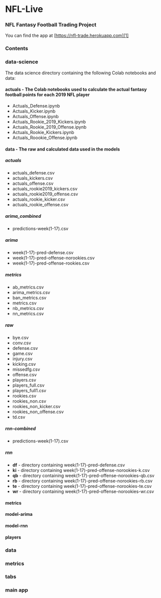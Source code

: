 # NFL-Live
### NFL Fantasy Football Trading Project

You can find the app at [https://nfl-trade.herokuapp.com][1]

### Contents

### data-science

The data science directory containing the following Colab notebooks and data:

#### actuals - The Colab notebooks used to calculate the actual fantasy football points for each 2019 NFL player

- Actuals_Defense.ipynb
- Actuals_Kicker.ipynb
- Actuals_Offense.ipynb
- Actuals_Rookie_2019_Kickers.ipynb
- Actuals_Rookie_2019_Offense.ipynb
- Actuals_Rookie_Kickers.ipynb
- Actuals_Roookie_Offense.ipynb

#### data - The raw and calculated data used in the models

##### actuals

- actuals_defense.csv
- actuals_kickers.csv
- actuals_offense.csv
- actuals_rookie2019_kickers.csv
- actuals_rookie2019_offense.csv
- actuals_rookie_kicker.csv
- actuals_rookie_offense.csv

##### arima_combined

- predictions-week(1-17).csv

##### arima

- week(1-17)-pred-defense.csv
- week(1-17)-pred-offense-norookies.csv
- week(1-17)-pred-offense-rookies.csv

##### metrics

- ab_metrics.csv
- arima_metrics.csv
- ban_metrics.csv
- metrics.csv
- nb_metrics.csv
- nn_metrics.csv

##### raw

- bye.csv
- conv.csv
- defense.csv
- game.csv
- injury.csv
- kicking.csv
- missedfg.csv
- offense.csv
- players.csv
- players_full.csv
- players_full1.csv
- rookies.csv
- rookies_non.csv
- rookies_non_kicker.csv
- rookies_non_offense.csv
- td.csv

##### rnn-combined

- predictions-week(1-17).csv

##### rnn

- **df** - directory containing week(1-17)-pred-defense.csv
- **ki** - directory containing week(1-17)-pred-offense-norookies-k.csv
- **qb** - directory containing week(1-17)-pred-offense-norookies-qb.csv
- **rb** - directory containing week(1-17)-pred-offense-norookies-rb.csv
- **te** - directory containing week(1-17)-pred-offense-norookies-te.csv
- **wr** - directory containing week(1-17)-pred-offense-norookies-wr.csv

#### metrics

#### model-arima

#### model-rnn

#### players

### data

### metrics

### tabs

### main app


[1]: <https://nfl-trade.herokuapp.com>
